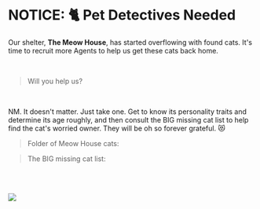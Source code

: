 # NOTICE: :cat2: Pet Detectives Needed 

Our shelter, **The Meow House**, has started overflowing with found cats. It's time to recruit more Agents to help us get these cats back home. 

<br>

>
> Will you help us? 
>
 
<br>

NM. It doesn't matter. Just take one. 
Get to know its personality traits and determine its age roughly, and then consult the BIG missing cat list to help find the cat's worried owner.
They will be oh so forever grateful. :heart_eyes_cat:


> Folder of Meow House cats: []()

> The BIG missing cat list: []()



<br>
<br>

![](https://64.media.tumblr.com/23a153de959391e35617efd469312765/e48c703ee3ccbd16-96/s1280x1920/d3fb50b27b32c7f7f5807aad77a74e2a53bbf8f1.png)


